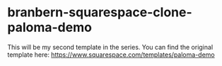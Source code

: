 # branbern-squarespace-clone-paloma-demo

This will be my second template in the series. You can find the original template here: https://www.squarespace.com/templates/paloma-demo